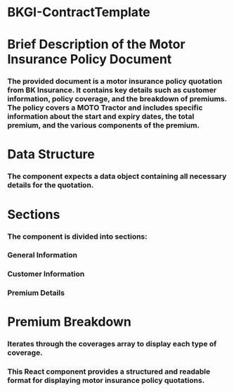 # BKGI-ContractTemplate
# Brief Description of the Motor Insurance Policy Document
### The provided document is a motor insurance policy quotation from BK Insurance. It contains key details such as customer information, policy coverage, and the breakdown of premiums. The policy covers a MOTO Tractor and includes specific information about the start and expiry dates, the total premium, and the various components of the premium.

# Data Structure
### The component expects a data object containing all necessary details for the quotation.

# Sections
### The component is divided into sections:

### General Information
### Customer Information
### Premium Details
# Premium Breakdown
### Iterates through the coverages array to display each type of coverage.

### This React component provides a structured and readable format for displaying motor insurance policy quotations.
